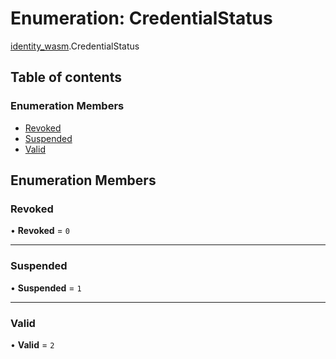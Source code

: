 # Enumeration: CredentialStatus

[identity\_wasm](../modules/identity_wasm.md).CredentialStatus

## Table of contents

### Enumeration Members

- [Revoked](identity_wasm.CredentialStatus.md#revoked)
- [Suspended](identity_wasm.CredentialStatus.md#suspended)
- [Valid](identity_wasm.CredentialStatus.md#valid)

## Enumeration Members

### Revoked

• **Revoked** = ``0``

___

### Suspended

• **Suspended** = ``1``

___

### Valid

• **Valid** = ``2``
